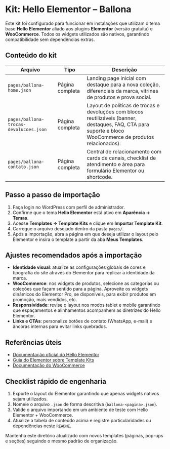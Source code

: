 # Kit: Hello Elementor – Ballona

Este kit foi configurado para funcionar em instalações que utilizam o tema base **Hello Elementor** aliado aos plugins **Elementor** (versão gratuita) e **WooCommerce**. Todos os widgets utilizados são nativos, garantindo compatibilidade sem dependências extras.

## Conteúdo do kit

| Arquivo | Tipo | Descrição |
| --- | --- | --- |
| `pages/ballona-home.json` | Página completa | Landing page inicial com destaque para a nova coleção, diferenciais da marca, vitrines de produtos e prova social. |
| `pages/ballona-trocas-devolucoes.json` | Página completa | Layout de políticas de trocas e devoluções com blocos reutilizáveis (banner, destaques, FAQ, CTA para suporte e bloco WooCommerce de produtos relacionados). |
| `pages/ballona-contato.json` | Página completa | Central de relacionamento com cards de canais, checklist de atendimento e área para formulário Elementor ou shortcode. |

## Passo a passo de importação

1. Faça login no WordPress com perfil de administrador.
2. Confirme que o tema **Hello Elementor** está ativo em **Aparência → Temas**.
3. Acesse **Templates → Template Kits** e clique em **Importar Template Kit**.
4. Carregue o arquivo desejado dentro da pasta `pages/`.
5. Após a importação, abra a página em que deseja utilizar o layout pelo Elementor e insira o template a partir da aba **Meus Templates**.

## Ajustes recomendados após a importação

- **Identidade visual**: atualize as configurações globais de cores e tipografia do site através do Elementor para replicar a identidade da marca.
- **WooCommerce**: nos widgets de produtos, selecione as categorias ou coleções que façam sentido para a página. Aproveite os widgets dinâmicos do Elementor Pro, se disponíveis, para exibir produtos em promoção, mais vendidos, etc.
- **Responsividade**: revise o layout nos modos tablet e mobile garantindo que espaçamentos e alinhamentos acompanhem as diretrizes do Hello Elementor.
- **Links e CTAs**: personalize botões de contato (WhatsApp, e-mail) e âncoras internas para evitar links quebrados.

## Referências úteis

- [Documentação oficial do Hello Elementor](https://elementor.com/help/hello-theme/)
- [Guia do Elementor sobre Template Kits](https://elementor.com/help/template-kits/)
- [Documentação do WooCommerce](https://woocommerce.com/documentation/)

## Checklist rápido de engenharia

1. Exporte o layout do Elementor garantindo que apenas widgets nativos sejam utilizados.
2. Nomeie o arquivo `.json` de forma descritiva (`ballona-<pagina>.json`).
3. Valide o arquivo importando em um ambiente de teste com Hello Elementor + WooCommerce.
4. Atualize a tabela de conteúdo acima e registre particularidades ou dependências neste `README`.

Mantenha este diretório atualizado com novos templates (páginas, pop-ups e seções) seguindo o mesmo padrão de organização.
